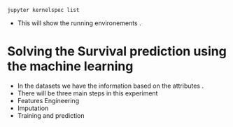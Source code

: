 `jupyter kernelspec list`
- This will show the running environements .
# Solving the Survival prediction using the machine learning 

- In the datasets we have the information based on the attributes .
- There will be three main steps in this experiment 
 - Features Engineering 
 - Imputation 
 - Training and prediction 
 